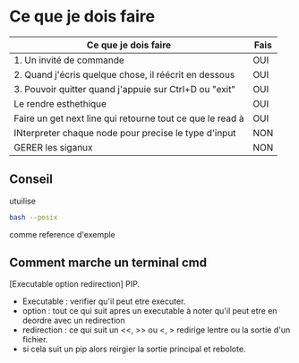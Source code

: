 # Ce que je dois faire

| Ce que je dois faire                           |Fais |
|-----------------------------------------------|----------------------------|
| 1. Un invité de commande                       |OUI|
| 2. Quand j'écris quelque chose, il réécrit en dessous |OUI|
| 3. Pouvoir quitter quand j'appuie sur Ctrl+D ou "exit" |OUI|
| Le rendre esthethique  |OUI|
| Faire un get next line qui retourne tout ce que le read à | OUI |
| INterpreter chaque node pour precise le type d'input | NON |
| GERER les siganux | NON |

## Conseil

utuilise 
```bash
bash --posix
```
comme reference d'exemple

## Comment marche un terminal cmd

[Executable option redirection] PIP.

- Executable : verifier qu'il peut etre executer.
- option : tout ce qui suit apres un executable à noter qu'il peut etre en deordre avec un redirection
- redirection : ce qui suit un <<, >> ou <, > redirige lentre ou la sortie d'un fichier.
- si cela suit un pip alors reirgier la sortie principal et rebolote.